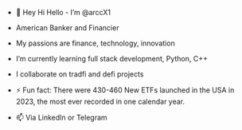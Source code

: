- 👋 Hey Hi Hello - I’m @arccX1
- American Banker and Financier

- My passions are finance, technology, innovation
- I’m currently learning full stack development, Python, C++
- I collaborate on tradfi and defi projects

- ⚡ Fun fact: There were 430-460 New ETFs launched in the USA in 2023, the most ever recorded in one calendar year.
- 📫 Via LinkedIn or Telegram


